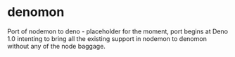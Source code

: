 # denomon

Port of nodemon to deno - placeholder for the moment, port begins at Deno 1.0 intenting to bring all the existing support in nodemon to denomon without any of the node baggage.
